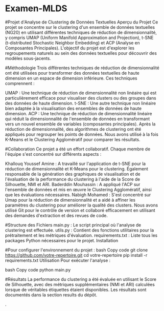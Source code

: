 # Examen-MLDS
#Projet d'Analyse de Clustering de Données Textuelles
Aperçu du Projet
Ce projet se concentre sur le clustering d'un ensemble de données textuelles (NG20) en utilisant différentes techniques de réduction de dimensionnalité, y compris UMAP (Uniform Manifold Approximation and Projection), t-SNE (t-distributed Stochastic Neighbor Embedding) et ACP (Analyse en Composantes Principales). L'objectif du projet est d'explorer les regroupements naturels au sein des données textuelles pour découvrir des modèles sous-jacents.

#Méthodologie
Trois différentes techniques de réduction de dimensionnalité ont été utilisées pour transformer des données textuelles de haute dimension en un espace de dimension inférieure. Ces techniques comprennent :

UMAP : Une technique de réduction de dimensionnalité non linéaire qui est particulièrement efficace pour visualiser des clusters ou des groupes dans des données de haute dimension.
t-SNE : Une autre technique non linéaire bien adaptée à la visualisation des ensembles de données de haute dimension.
ACP : Une technique de réduction de dimensionnalité linéaire qui réduit la dimensionnalité de l'ensemble de données en transformant vers un nouvel ensemble de variables (composantes principales).
Après la réduction de dimensionnalité, des algorithmes de clustering ont été appliqués pour regrouper les points de données. Nous avons utilisé à la fois K-Means et le Clustering Agglomératif pour comparer les résultats.

#Collaboration
Ce projet a été un effort collaboratif. Chaque membre de l'équipe s'est concentré sur différents aspects :

Khallouq Youssef Amine : A travaillé sur l'application de t-SNE pour la réduction de dimensionnalité et K-Means pour le clustering. Également responsable de la génération des graphiques de visualisation et de l'évaluation de la performance du clustering à l'aide de la Score de Silhouette, NMI et ARI.
Baderddin Mouhassin : A appliqué l'ACP sur l'ensemble de données et mis en œuvre le Clustering Agglomératif, ainsi que les évaluations nécessaires.
Nabigh Mohamed : S'est concentré sur Umap pour la réduction de dimensionnalité et a aidé à affiner les paramètres du clustering pour améliorer la qualité des clusters.
Nous avons utilisé Git pour le contrôle de version et collaboré efficacement en utilisant des demandes d'extraction et des revues de code.

#Structure des Fichiers
main.py : Le script principal où l'analyse de clustering est effectuée.
utils.py : Contient des fonctions utilitaires pour la prétraitement et les métriques d'évaluation.
requirements.txt : Liste tous les packages Python nécessaires pour le projet.
Installation

#Pour configurer l'environnement du projet :
bash
Copy code
git clone https://github.com/votre-repertoire.git
cd votre-repertoire
pip install -r requirements.txt
Utilisation
Pour exécuter l'analyse :

bash
Copy code
python main.py


#Résultats
La performance du clustering a été évaluée en utilisant le Score de Silhouette, avec des métriques supplémentaires (NMI et ARI) calculées lorsque de véritables étiquettes étaient disponibles. Les résultats sont documentés dans la section results du dépôt.

.

